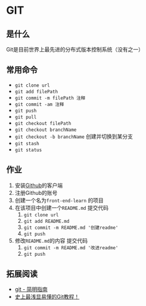 # GIT
## 是什么
Git是目前世界上最先进的分布式版本控制系统（没有之一）

## 常用命令
* `git clone url`
* `git add filePath`
* `git commit -m filePath 注释`
* `git commit -am 注释`
* `git push`
* `git pull`
* `git checkout filePath`
* `git checkout branchName`
* `git checkout -b branchName` 创建并切换到某分支
* `git stash`
* `git status`

## 作业
1. 安装[Github](https://github.com/)的客户端
1. 注册Github的账号
1. 创建一个名为`front-end-learn` 的项目
1. 在该项目中创建一个`README.md` 提交代码
    1. `git clone url`
    1. `git add README.md`
    1. `git commit -m README.md '创建readme'`
    1. `git push`
1. 修改`README.md`的内容 提交代码
    1. `git commit -m README.md '改进readme'`
    1. `git push`

## 拓展阅读
* [git - 简明指南](http://rogerdudler.github.io/git-guide/index.zh.html)
* [史上最浅显易懂的Git教程！](http://rogerdudler.github.io/git-guide/index.zh.html)